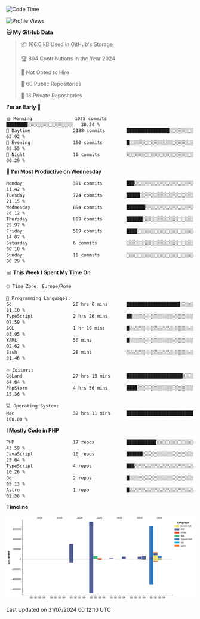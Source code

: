 <!--START_SECTION:waka-->
![Code Time](http://img.shields.io/badge/Code%20Time-5%2C225%20hrs%2047%20mins-blue)

![Profile Views](http://img.shields.io/badge/Profile%20Views-0-blue)

**🐱 My GitHub Data** 

> 📦 166.0 kB Used in GitHub's Storage 
 > 
> 🏆 804 Contributions in the Year 2024
 > 
> 🚫 Not Opted to Hire
 > 
> 📜 60 Public Repositories 
 > 
> 🔑 18 Private Repositories 
 > 
**I'm an Early 🐤** 

```text
🌞 Morning                1035 commits        ████████░░░░░░░░░░░░░░░░░   30.24 % 
🌆 Daytime                2188 commits        ████████████████░░░░░░░░░   63.92 % 
🌃 Evening                190 commits         █░░░░░░░░░░░░░░░░░░░░░░░░   05.55 % 
🌙 Night                  10 commits          ░░░░░░░░░░░░░░░░░░░░░░░░░   00.29 % 
```
📅 **I'm Most Productive on Wednesday** 

```text
Monday                   391 commits         ███░░░░░░░░░░░░░░░░░░░░░░   11.42 % 
Tuesday                  724 commits         █████░░░░░░░░░░░░░░░░░░░░   21.15 % 
Wednesday                894 commits         ███████░░░░░░░░░░░░░░░░░░   26.12 % 
Thursday                 889 commits         ██████░░░░░░░░░░░░░░░░░░░   25.97 % 
Friday                   509 commits         ████░░░░░░░░░░░░░░░░░░░░░   14.87 % 
Saturday                 6 commits           ░░░░░░░░░░░░░░░░░░░░░░░░░   00.18 % 
Sunday                   10 commits          ░░░░░░░░░░░░░░░░░░░░░░░░░   00.29 % 
```


📊 **This Week I Spent My Time On** 

```text
🕑︎ Time Zone: Europe/Rome

💬 Programming Languages: 
Go                       26 hrs 6 mins       ████████████████████░░░░░   81.10 % 
TypeScript               2 hrs 26 mins       ██░░░░░░░░░░░░░░░░░░░░░░░   07.59 % 
SQL                      1 hr 16 mins        █░░░░░░░░░░░░░░░░░░░░░░░░   03.95 % 
YAML                     50 mins             █░░░░░░░░░░░░░░░░░░░░░░░░   02.62 % 
Bash                     28 mins             ░░░░░░░░░░░░░░░░░░░░░░░░░   01.46 % 

🔥 Editors: 
GoLand                   27 hrs 15 mins      █████████████████████░░░░   84.64 % 
PhpStorm                 4 hrs 56 mins       ████░░░░░░░░░░░░░░░░░░░░░   15.36 % 

💻 Operating System: 
Mac                      32 hrs 11 mins      █████████████████████████   100.00 % 
```

**I Mostly Code in PHP** 

```text
PHP                      17 repos            ███████████░░░░░░░░░░░░░░   43.59 % 
JavaScript               10 repos            ██████░░░░░░░░░░░░░░░░░░░   25.64 % 
TypeScript               4 repos             ███░░░░░░░░░░░░░░░░░░░░░░   10.26 % 
Go                       2 repos             █░░░░░░░░░░░░░░░░░░░░░░░░   05.13 % 
Astro                    1 repo              █░░░░░░░░░░░░░░░░░░░░░░░░   02.56 % 
```



**Timeline**

![Lines of Code chart](https://raw.githubusercontent.com/frnwtr/frnwtr/main/assets/bar_graph.png)


 Last Updated on 31/07/2024 00:12:10 UTC
<!--END_SECTION:waka-->